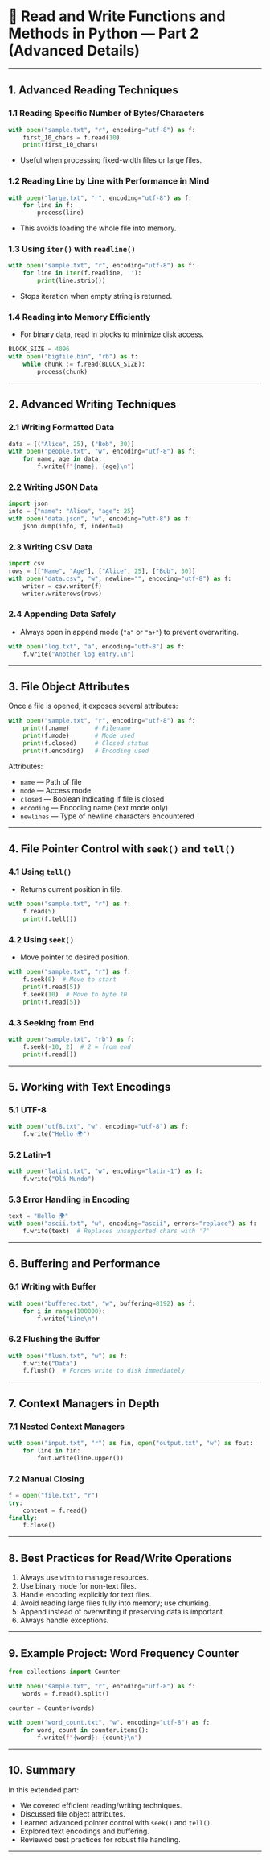 # 📂 Read and Write Functions and Methods in Python — Part 2 (Advanced Details)

---

## 1. Advanced Reading Techniques

### 1.1 Reading Specific Number of Bytes/Characters

```python
with open("sample.txt", "r", encoding="utf-8") as f:
    first_10_chars = f.read(10)
    print(first_10_chars)
```

- Useful when processing fixed-width files or large files.

### 1.2 Reading Line by Line with Performance in Mind

```python
with open("large.txt", "r", encoding="utf-8") as f:
    for line in f:
        process(line)
```

- This avoids loading the whole file into memory.

### 1.3 Using `iter()` with `readline()`

```python
with open("sample.txt", "r", encoding="utf-8") as f:
    for line in iter(f.readline, ''):
        print(line.strip())
```

- Stops iteration when empty string is returned.

### 1.4 Reading into Memory Efficiently

- For binary data, read in blocks to minimize disk access.

```python
BLOCK_SIZE = 4096
with open("bigfile.bin", "rb") as f:
    while chunk := f.read(BLOCK_SIZE):
        process(chunk)
```

---

## 2. Advanced Writing Techniques

### 2.1 Writing Formatted Data

```python
data = [("Alice", 25), ("Bob", 30)]
with open("people.txt", "w", encoding="utf-8") as f:
    for name, age in data:
        f.write(f"{name}, {age}\n")
```

### 2.2 Writing JSON Data

```python
import json
info = {"name": "Alice", "age": 25}
with open("data.json", "w", encoding="utf-8") as f:
    json.dump(info, f, indent=4)
```

### 2.3 Writing CSV Data

```python
import csv
rows = [["Name", "Age"], ["Alice", 25], ["Bob", 30]]
with open("data.csv", "w", newline="", encoding="utf-8") as f:
    writer = csv.writer(f)
    writer.writerows(rows)
```

### 2.4 Appending Data Safely

- Always open in append mode (`"a"` or `"a+"`) to prevent overwriting.

```python
with open("log.txt", "a", encoding="utf-8") as f:
    f.write("Another log entry.\n")
```

---

## 3. File Object Attributes

Once a file is opened, it exposes several attributes:

```python
with open("sample.txt", "r", encoding="utf-8") as f:
    print(f.name)       # Filename
    print(f.mode)       # Mode used
    print(f.closed)     # Closed status
    print(f.encoding)   # Encoding used
```

Attributes:

- `name` — Path of file
- `mode` — Access mode
- `closed` — Boolean indicating if file is closed
- `encoding` — Encoding name (text mode only)
- `newlines` — Type of newline characters encountered

---

## 4. File Pointer Control with `seek()` and `tell()`

### 4.1 Using `tell()`

- Returns current position in file.

```python
with open("sample.txt", "r") as f:
    f.read(5)
    print(f.tell())
```

### 4.2 Using `seek()`

- Move pointer to desired position.

```python
with open("sample.txt", "r") as f:
    f.seek(0)  # Move to start
    print(f.read(5))
    f.seek(10)  # Move to byte 10
    print(f.read(5))
```

### 4.3 Seeking from End

```python
with open("sample.txt", "rb") as f:
    f.seek(-10, 2)  # 2 = from end
    print(f.read())
```

---

## 5. Working with Text Encodings

### 5.1 UTF-8

```python
with open("utf8.txt", "w", encoding="utf-8") as f:
    f.write("Hello 🌍")
```

### 5.2 Latin-1

```python
with open("latin1.txt", "w", encoding="latin-1") as f:
    f.write("Olá Mundo")
```

### 5.3 Error Handling in Encoding

```python
text = "Hello 🌍"
with open("ascii.txt", "w", encoding="ascii", errors="replace") as f:
    f.write(text)  # Replaces unsupported chars with '?'
```

---

## 6. Buffering and Performance

### 6.1 Writing with Buffer

```python
with open("buffered.txt", "w", buffering=8192) as f:
    for i in range(100000):
        f.write("Line\n")
```

### 6.2 Flushing the Buffer

```python
with open("flush.txt", "w") as f:
    f.write("Data")
    f.flush()  # Forces write to disk immediately
```

---

## 7. Context Managers in Depth

### 7.1 Nested Context Managers

```python
with open("input.txt", "r") as fin, open("output.txt", "w") as fout:
    for line in fin:
        fout.write(line.upper())
```

### 7.2 Manual Closing

```python
f = open("file.txt", "r")
try:
    content = f.read()
finally:
    f.close()
```

---

## 8. Best Practices for Read/Write Operations

1. Always use `with` to manage resources.
2. Use binary mode for non-text files.
3. Handle encoding explicitly for text files.
4. Avoid reading large files fully into memory; use chunking.
5. Append instead of overwriting if preserving data is important.
6. Always handle exceptions.

---

## 9. Example Project: Word Frequency Counter

```python
from collections import Counter

with open("sample.txt", "r", encoding="utf-8") as f:
    words = f.read().split()

counter = Counter(words)

with open("word_count.txt", "w", encoding="utf-8") as f:
    for word, count in counter.items():
        f.write(f"{word}: {count}\n")
```

---

## 10. Summary

In this extended part:

- We covered efficient reading/writing techniques.
- Discussed file object attributes.
- Learned advanced pointer control with `seek()` and `tell()`.
- Explored text encodings and buffering.
- Reviewed best practices for robust file handling.

---
